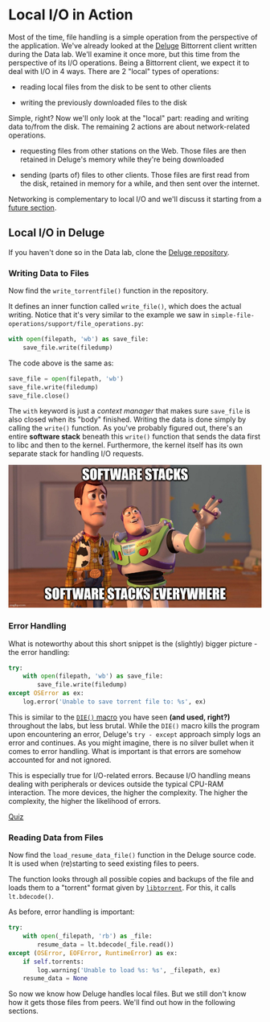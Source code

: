 # Local I/O in Action

Most of the time, file handling is a simple operation from the perspective of the application.
We've already looked at the [Deluge](https://www.deluge-torrent.org/) Bittorrent client written during the Data lab.
We'll examine it once more, but this time from the perspective of its I/O operations.
Being a Bittorrent client, we expect it to deal with I/O in 4 ways.
There are 2 "local" types of operations:

- reading local files from the disk to be sent to other clients

- writing the previously downloaded files to the disk

Simple, right?
Now we'll only look at the "local" part: reading and writing data to/from the disk.
The remaining 2 actions are about network-related operations.

- requesting files from other stations on the Web.
Those files are then retained in Deluge's memory while they're being downloaded

- sending (parts of) files to other clients.
Those files are first read from the disk, retained in memory for a while, and then sent over the internet.

Networking is complementary to local I/O and we'll discuss it starting from a [future section](../../remote-io/reading/remote-io.md).

## Local I/O in Deluge

If you haven't done so in the Data lab, clone the [Deluge repository](https://github.com/deluge-torrent/deluge).

### Writing Data to Files

Now find the `write_torrentfile()` function in the repository.

It defines an inner function called `write_file()`, which does the actual writing.
Notice that it's very similar to the example we saw in `simple-file-operations/support/file_operations.py`:

```Python
with open(filepath, 'wb') as save_file:
    save_file.write(filedump)
```

The code above is the same as:

```Python
save_file = open(filepath, 'wb')
save_file.write(filedump)
save_file.close()
```

The `with` keyword is just a _context manager_ that makes sure `save_file` is also closed when its "body" finished.
Writing the data is done simply by calling the `write()` function.
As you've probably figured out, there's an entire **software stack** beneath this `write()` function that sends the data first to libc and then to the kernel.
Furthermore, the kernel itself has its own separate stack for handling I/O requests.

![Software Stacks Everywhere](../media/software-stacks-everywhere.jpeg)

### Error Handling

What is noteworthy about this short snippet is the (slightly) bigger picture - the error handling:

```Python
try:
    with open(filepath, 'wb') as save_file:
        save_file.write(filedump)
except OSError as ex:
    log.error('Unable to save torrent file to: %s', ex)
```

This is similar to the [`DIE()` macro](https://github.com/open-education-hub/operating-systems/blob/6c5082600239e5a6bfcb612f41986cf2660323bb/content/common/utils/utils.h#L23-L30) you have seen **(and used, right?)** throughout the labs, but less brutal.
While the `DIE()` macro kills the program upon encountering an error, Deluge's `try - except` approach simply logs an error and continues.
As you might imagine, there is no silver bullet when it comes to error handling.
What is important is that errors are somehow accounted for and not ignored.

This is especially true for I/O-related errors.
Because I/O handling means dealing with peripherals or devices outside the typical CPU-RAM interaction.
The more devices, the higher the complexity.
The higher the complexity, the higher the likelihood of errors.

[Quiz](../drills/questions/local-io-errors.md)

### Reading Data from Files

Now find the `load_resume_data_file()` function in the Deluge source code.
It is used when (re)starting to seed existing files to peers.

The function looks through all possible copies and backups of the file and loads them to a "torrent" format given by [`libtorrent`](https://www.libtorrent.org/).
For this, it calls `lt.bdecode()`.

As before, error handling is important:

```Python
try:
    with open(_filepath, 'rb') as _file:
        resume_data = lt.bdecode(_file.read())
except (OSError, EOFError, RuntimeError) as ex:
    if self.torrents:
        log.warning('Unable to load %s: %s', _filepath, ex)
    resume_data = None
```

So now we know how Deluge handles local files.
But we still don't know how it gets those files from peers.
We'll find out how in the following sections.
